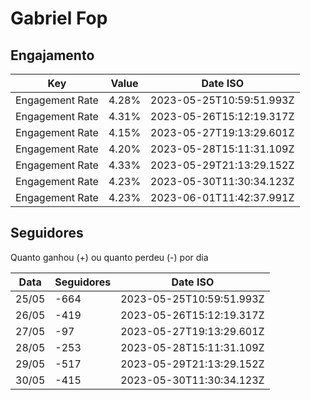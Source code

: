 # Gabriel Fop

## Engajamento

| Key             | Value | Date ISO                 |
| --------------- | ----- | ------------------------ |
| Engagement Rate | 4.28% | 2023-05-25T10:59:51.993Z |
| Engagement Rate | 4.31% | 2023-05-26T15:12:19.317Z |
| Engagement Rate | 4.15% | 2023-05-27T19:13:29.601Z |
| Engagement Rate | 4.20% | 2023-05-28T15:11:31.109Z |
| Engagement Rate | 4.33% | 2023-05-29T21:13:29.152Z |
| Engagement Rate | 4.23% | 2023-05-30T11:30:34.123Z |
| Engagement Rate | 4.23% | 2023-06-01T11:42:37.991Z |

## Seguidores

Quanto ganhou (+) ou quanto perdeu (-) por dia

| Data  | Seguidores | Date ISO                 |
| ----- | ---------- | ------------------------ |
| 25/05 | -664       | 2023-05-25T10:59:51.993Z |
| 26/05 | -419       | 2023-05-26T15:12:19.317Z |
| 27/05 | -97        | 2023-05-27T19:13:29.601Z |
| 28/05 | -253       | 2023-05-28T15:11:31.109Z |
| 29/05 | -517       | 2023-05-29T21:13:29.152Z |
| 30/05 | -415       | 2023-05-30T11:30:34.123Z |